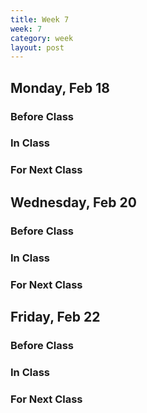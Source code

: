```yaml
---
title: Week 7 
week: 7
category: week
layout: post
---
```


## Monday, Feb 18

### Before Class

### In Class

### For Next Class

<!-- # # # # # # # # # # # # # # # # # # # # # # # # # # # -->

## Wednesday, Feb 20

### Before Class

### In Class

### For Next Class

<!-- # # # # # # # # # # # # # # # # # # # # # # # # # # # -->

## Friday, Feb 22

### Before Class

### In Class

### For Next Class

<!-- # # # # # # # # # # # # # # # # # # # # # # # # # # # -->

